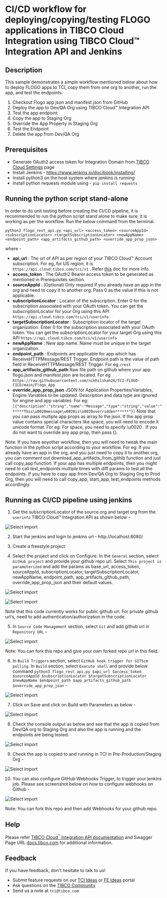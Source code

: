 # CI/CD workflow for deploying/copying/testing FLOGO applications in TIBCO Cloud Integration using TIBCO Cloud™ Integration API and Jenkins


## Description

This sample demonstrates a simple workflow mentioned below about how to deploy FLOGO apps to TCI, copy them from one org to another, run the app, and test the endpoints.

1. Checkout Flogo app json and manifest json from GitHub
2. Deploy the app to Dev/QA Org using TIBCO Cloud™ Integration API
3. Test the app endpoint
4. Copy the app to Staging Org
5. Override the App Property in Staging Org
6. Test the Endpoint
7. Delete the app from Dev/QA Org

## Prerequisites

* Generate OAuth2 access token for Integration Domain from [TIBCO Cloud Settings](https://account.cloud.tibco.com/manage/settings/oAuthTokens) page
* Install Jenkins - https://www.jenkins.io/doc/book/installing/
* Install python3 on the host system where jenkins is running
* Install python requests module using - ```pip install requests```

## Running the python script stand-alone

In order to do unit testing before creating the CI/CD pipeline, it is recommended to run the python script stand alone to make sure, it is working as per the workflow. Run the below command from the terminal.

```
python3 flogo_rest_api.py <api_url> <access_token> <sourceAppId> <subscriptionLocator> <targetSubscriptionLocator> <newAppName> <endpoint_path> <app_artifacts_github_path> <override_app_prop_json>
```

where -
* **api_url** : The url of API as per region of your TIBCO Cloud™ Account subscription. For eg, for US region, it is ```https://api.cloud.tibco.com/tci/v1``` . Refer [this](https://integration.cloud.tibco.com/docs/#Subsystems/tci-api/home.html?TocPath=TIBCO%2520Cloud%25E2%2584%25A2%2520Integration%2520API%257C_____0) doc for more info.
* **access_token** : The OAuth2 Bearer access token to be generated as mentioned in Prerequisites section
* **sourceAppId** : (Optional) Only required if you already have an app in the org and need to copy it to another org. Pass 0 as the value if this is not applicable.
* **subscriptionLocator** : Locator of the subscription. Enter 0 for the subscription associated with your OAuth token. You can get the subscriptionLocator for your Org using this API ```https://api.cloud.tibco.com/tci/v1/userinfo```
* **targetSubscriptionLocator** : Subscription locator of the target organization. Enter 0 for the subscription associated with your OAuth token. You can get the subscriptionLocator for your target Org using this API ```https://api.cloud.tibco.com/tci/v1/userinfo```
* **newAppName** : New app name. Name must be unique in the target organization.
* **endpoint_path** : Endpoints are applicable for app which has ReceiveHTTPMessage/REST Trigger. Endpoint path is the value of path field in ReceiveHTTPMessage/REST Trigger. For eg ```/rest```
* **app_artifacts_github_path**  Raw file path on github where your app flogo.json and manifest.json are located. For eg ```https://raw.githubusercontent.com/nikhilshah26/TCI-FLOGO-CICD/main/Flogo_App```
* **override_app_prop_json** JSON for Application Properties/Variables, Engine Variables to be updated. Description and data type are ignored for engine and app variables.
For eg: ```[{"description":"string","name":"Message","type":"string","value":"*****This\u0020message\u0020is\u0020overridden******"}]```
Note that you can pass multiple app props as array to the json.
If the app prop value contains special characters like space, you will need to encode it unicode format. For eg: For space, you need to specify \u0020 .
If you do not want to override any app prop, then pass {}.

Note: If you have anyother workflow, then you will need to tweak the main function in the python script according to your workflow.
For eg: If you already have an app in the org, and you just need to copy it to another org, you can comment out download_app_artifacts_from_githib function and just call copy_app function.
If your app has multiple endpoints, then you might need to call test_endpoints multiple times with diff params to test all the endpoints.
If you have to copy app from Dev/QA Org to Staging Org to Prod Org, then you will need to call copy_app, start_app, test_endpoints methods accordingly.


## Running as CI/CD pipeline using jenkins

1. Get the subscriptionLocator of the source org and target org from the ```userinfo``` TIBCO Cloud™ Integration API as shown below -

![Select import](import-screenshots/7.APICalls.png)

2. Start the jenkins and login to jenkins url - http://localhost:8080/

3. Create a freestyle project

4. Select the project and click on Configure. In the ```General``` section, select ```GitHub project``` and provide your github repo url. Select ```This project is parameterized``` and add the params as base_url, access_token, sourceAppId, subscriptionLocator, targetSubscriptionLocator, newAppName, endpoint_path, app_artifacts_github_path, override_app_prop_json  and their default values.

![Select import](import-screenshots/1.General.png)

![Select import](import-screenshots/2.Build_params.png)

Note that this code currently works for public github url. For private github url's, need to add authentication/authorization in the code.

5. In ```Source Code Management``` section, select ```Git``` and add github url in ```Repository URL``` -

![Select import](import-screenshots/3.SCM.png)

Note: You can fork this repo and give your own forked repo url in this field.

6. In ```Build Triggers``` section, select ```GitHub hook trigger for GITScm polling```. 
In ```Build``` section, select ```Execute shell``` and provide below command ```python3 flogo_rest_api.py $api_url $access_token $sourceAppId $subscriptionLocator $targetSubscriptionLocator $newAppName $endpoint_path $app_artifacts_github_path $override_app_prop_json``` -

![Select import](import-screenshots/4.BuildTrigger_and_BuildStep.png)

7. Click on Save and click on Build with Parameters as below -

![Select import](import-screenshots/5.Build_with_params.png)

8. Check the console output as below and see that the app is copied from Dev/QA org to Staging Org and also the app is running and the endpoints are being tested.

![Select import](import-screenshots/9.ConsoleLog.png)

9. Check the app is copied to and running in TCI in Pre-Production/Staging Org -

![Select import](import-screenshots/8.CopiedApp.png)

10. You can also configure GitHub Webhooks Trigger, to trigger your jenkins job. Please see screenshot below on how to configure webhooks on Github -

![Select import](import-screenshots/6.Webhooks.png)

Note: You can fork this repo and then add Webhooks for your github repo.

## Help

Please refer [TIBCO Cloud<sup>&trade;</sup> Integration API documentation](https://integration.cloud.tibco.com/docs/#Subsystems/tci-api/home.html?TocPath=TIBCO%2520Cloud%25E2%2584%25A2%2520Integration%2520API%257C_____0) and Swagger Page URL [docs.tibco.com](https://api.cloud.tibco.com/tci/docs/) for additional information.

## Feedback
If you have feedback, don't hesitate to talk to us!

* Submit feature requests on our [TCI Ideas](https://ideas.tibco.com/?project=TCI) or [FE Ideas](https://ideas.tibco.com/?project=FE) portal
* Ask questions on the [TIBCO Community](https://community.tibco.com/answers/product/344006)
* Send us a note at `tci@tibco.com`


